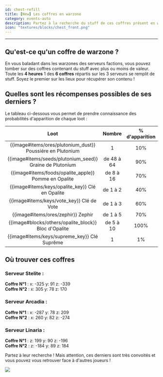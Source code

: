 ```yaml
---
id: chest-refill
title: [New] Les coffres en warzone
category: events-auto
description: Partez à la recherche du stuff de ces coffres présent en warzone qui se remplissent automatiquement de stuff très intéressant.
icon: "textures/blocks/chest_front.png"
---
```

___
## Qu'est-ce qu'un coffre de warzone ?
En vous baladant dans les warzones des serveurs factions, vous pouvez tomber sur des coffres contenant du stuff avec plus ou moins de valeur.
Toute les **4 heures** 1 des **6 coffres** répartis sur les 3 serveurs se remplit de stuff.
Soyez le premier sur les lieux pour récupérer son contenu !

## Quelles sont les récompenses possibles de ses derniers ?
Le tableau ci-dessous vous permet de prendre connaissance des probabilités d'apparition de chaque loot :

Loot |   Nombre   | % d'apparition
:------: |:----------:| :------:
{{image#items/ores/plutonium_dust}} Poussiére en Plutonium  |     1      | 10%
{{image#items/seeds/plutonium_seed}} Graine de Plutonium | de 48 à 64 |  90%   
{{image#items/foods/opalite_apple}} Pomme en Opalite | de 8 à 16  |  70%   
{{image#items/keys/opalite_key}} Clé en Opalite |  de 1 à 2  |  40%    
{{image#items/keys/vote_key}} Clé de Vote |  de 1 à 3  | 60%
{{image#items/ores/zephir}} Zephir |  de 1 à 5  | 70%
{{image#blocks/others/opalite_block}} Bloc d'Opalite | de 5 à 10  | 100%
{{image#items/keys/supreme_key}} Clé Suprême |     1      | 1%

## Où trouver ces coffres
### Serveur Stelite :
**Coffre N°1** : x: -325 y: 91 z: -339  
**Coffre N°2** : x: 305 y: 78 z: 170
### Serveur Arcadia :
**Coffre N°1** : x: -287 y: 78 z: 209  
**Coffre N°2** : x: 260 y: 82 z: -274
### Serveur Linaria :
**Coffre N°1** : z: 199 y: 90 z: -196  
**Coffre N°2** : z: -184 y: 89 z: 184

Partez à leur recherche ! Mais attention, ces derniers sont très convoités et vous pouvez vous retrouver face à d'autres joueurs !

<img style="margin: 0 auto;" src="https://user-images.githubusercontent.com/109299545/182045362-5120af39-74e0-4ae2-9392-105f9a2e7280.PNG">
